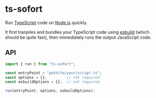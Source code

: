 # ts-sofort

Run [TypeScript](https://www.typescriptlang.org/) code on [Node.js](https://nodejs.org/) quickly.

It first tranpiles and bundles your TypeScript code using [esbuild](https://esbuild.github.io/) (which should be quite fast), then immediately runs the output JavaScript code.


## API

```js
import { run } from "ts-sofort";

const entryPoint = "path/to/your/script.ts";
const options = {};         // not required
const esbuildOptions = {};  // not required

run(entryPoint, options, esbuildOptions);
```

